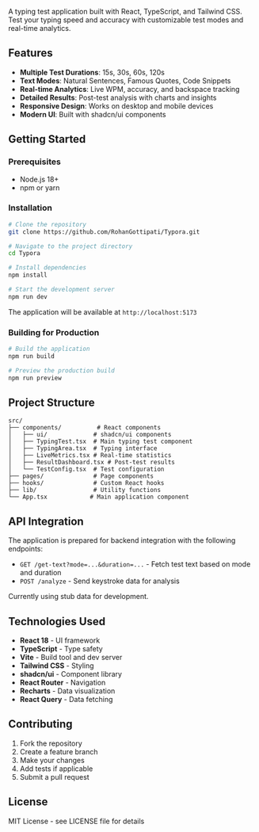 A typing test application built with React, TypeScript, and Tailwind CSS. Test your typing speed and accuracy with customizable test modes and real-time analytics.

## Features

- **Multiple Test Durations**: 15s, 30s, 60s, 120s
- **Text Modes**: Natural Sentences, Famous Quotes, Code Snippets
- **Real-time Analytics**: Live WPM, accuracy, and backspace tracking
- **Detailed Results**: Post-test analysis with charts and insights
- **Responsive Design**: Works on desktop and mobile devices
- **Modern UI**: Built with shadcn/ui components

## Getting Started

### Prerequisites

- Node.js 18+ 
- npm or yarn

### Installation

```bash
# Clone the repository
git clone https://github.com/RohanGottipati/Typora.git

# Navigate to the project directory
cd Typora

# Install dependencies
npm install

# Start the development server
npm run dev
```

The application will be available at `http://localhost:5173`

### Building for Production

```bash
# Build the application
npm run build

# Preview the production build
npm run preview
```

## Project Structure

```
src/
├── components/          # React components
│   ├── ui/             # shadcn/ui components
│   ├── TypingTest.tsx  # Main typing test component
│   ├── TypingArea.tsx  # Typing interface
│   ├── LiveMetrics.tsx # Real-time statistics
│   ├── ResultDashboard.tsx # Post-test results
│   └── TestConfig.tsx  # Test configuration
├── pages/              # Page components
├── hooks/              # Custom React hooks
├── lib/                # Utility functions
└── App.tsx            # Main application component
```

## API Integration

The application is prepared for backend integration with the following endpoints:

- `GET /get-text?mode=...&duration=...` - Fetch test text based on mode and duration
- `POST /analyze` - Send keystroke data for analysis

Currently using stub data for development.

## Technologies Used

- **React 18** - UI framework
- **TypeScript** - Type safety
- **Vite** - Build tool and dev server
- **Tailwind CSS** - Styling
- **shadcn/ui** - Component library
- **React Router** - Navigation
- **Recharts** - Data visualization
- **React Query** - Data fetching

## Contributing

1. Fork the repository
2. Create a feature branch
3. Make your changes
4. Add tests if applicable
5. Submit a pull request

## License

MIT License - see LICENSE file for details
